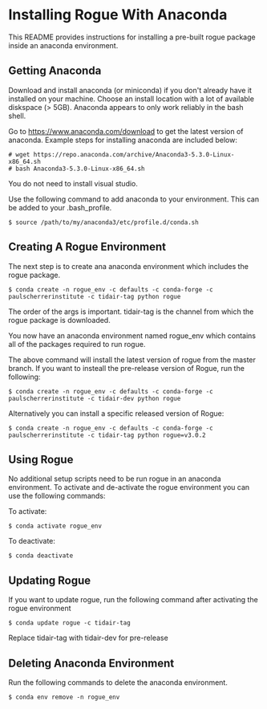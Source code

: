 # Installing Rogue With Anaconda

This README provides instructions for installing a pre-built rogue package inside an anaconda environment.

## Getting Anaconda

Download and install anaconda (or miniconda) if you don't already have it installed on your machine. Choose an install location with a lot of available diskspace (> 5GB). Anaconda appears to only work reliably in the bash shell. 

Go to https://www.anaconda.com/download to get the latest version of anaconda. Example steps for installing anaconda are included below:

````
# wget https://repo.anaconda.com/archive/Anaconda3-5.3.0-Linux-x86_64.sh
# bash Anaconda3-5.3.0-Linux-x86_64.sh
````

You do not need to install visual studio.

Use the following command to add anaconda to your environment. This can be added to your .bash_profile.

````
$ source /path/to/my/anaconda3/etc/profile.d/conda.sh
````

## Creating A Rogue Environment

The next step is to create ana anaconda environment which includes the rogue package.

````
$ conda create -n rogue_env -c defaults -c conda-forge -c paulscherrerinstitute -c tidair-tag python rogue
````

The order of the args is important. tidair-tag is the channel from which the rogue package is downloaded.

You now have an anaconda environment named rogue_env which contains all of the packages required to run rogue.

The above command will install the latest version of rogue from the master branch. If you want to insteall the pre-release
version of Rogue, run the following:

````
$ conda create -n rogue_env -c defaults -c conda-forge -c paulscherrerinstitute -c tidair-dev python rogue
````

Alternatively you can install a specific released version of Rogue:

````
$ conda create -n rogue_env -c defaults -c conda-forge -c paulscherrerinstitute -c tidair-tag python rogue=v3.0.2
````

## Using Rogue

No additional setup scripts need to be run rogue in an anaconda environment. To activate and de-activate the rogue environment you can use the following commands:

To activate:

````
$ conda activate rogue_env
````

To deactivate:

````
$ conda deactivate
````

## Updating Rogue

If you want to update rogue, run the following command after activating the rogue environment

````
$ conda update rogue -c tidair-tag
````

Replace tidair-tag with tidair-dev for pre-release

## Deleting Anaconda Environment

Run the following commands to delete the anaconda environment.

````
$ conda env remove -n rogue_env
````


